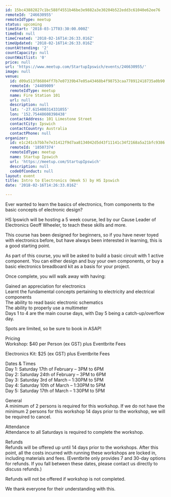 ```yaml
---
id: 15bc43882827c1bc588f4551b46be3e9882a3e30204b522edd3c61040e62ee76
remoteId: '246630955'
remoteIdType: meetup
status: upcoming
timeStart: '2018-03-17T03:30:00.000Z'
timeEnd: null
timeCreated: '2018-02-16T14:26:33.016Z'
timeUpdated: '2018-02-16T14:26:33.016Z'
countAttending: '2'
countCapacity: null
countWaitlist: '0'
price: null
url: 'https://www.meetup.com/StartupIpswich/events/246630955/'
image: null
venue:
  id: d09a513f86804ff7b7e07339b47e05a43468b4f98753caa778912418735a0b90
  remoteId: '24409009'
  remoteIdType: meetup
  name: Fire Station 101
  url: null
  description: null
  lat: '-27.615400314331055'
  lon: '152.75448608398438'
  contactAddress: 101 Limestone Street
  contactCity: Ipswich
  contactCountry: Australia
  contactPhone: null
organizer:
  id: e1c241cb7bb7e7e31412f9d7aa8134042d5d43f11141c34f2168a5a21bfc9386
  remoteId: '18507374'
  remoteIdType: meetup
  name: Startup Ipswich
  url: 'https://meetup.com/StartupIpswich'
  description: null
  codeOfConduct: null
layout: event
title: Intro to Electronics (Week 5) by HS Ipswich
date: '2018-02-16T14:26:33.016Z'

---
```

<p>Ever wanted to learn the basics of electronics, from components to the basic concepts of electronic design?</p> <p>HS Ipswich will be hosting a 5 week course, led by our Cause Leader of Electronics Geoff Wheeler, to teach these skills and more.</p> <p>This course has been designed for beginners, so if you have never toyed with electronics before, but have always been interested in learning, this is a good starting point.</p> <p>As part of this course, you will be asked to build a basic circuit with 1 active component. You can either design and buy your own components, or buy a basic electronics breadboard kit as a basis for your project.</p> <p>Once complete, you will walk away with having:</p> <p>Gained an appreciation for electronics<br/>Learnt the fundamental concepts pertaining to electricity and electrical components<br/>The ability to read basic electronic schematics<br/>The ability to properly use a multimeter<br/>Days 1 to 4 are the main course days, with Day 5 being a catch-up/overflow day.</p> <p>Spots are limited, so be sure to book in ASAP!</p> <p>Pricing<br/>Workshop: $40 per Person (ex GST) plus Eventbrite Fees</p> <p>Electronics Kit: $25 (ex GST) plus Eventbrite Fees</p> <p>Dates &amp; Times<br/>Day 1: Saturday 17th of February – 3PM to 6PM<br/>Day 2: Saturday 24th of February – 3PM to 6PM<br/>Day 3: Saturday 3rd of March – 1:30PM to 5PM<br/>Day 4: Saturday 10th of March – 1:30PM to 5PM<br/>Day 5: Saturday 17th of March – 1:30PM to 5PM</p> <p>General<br/>A minimum of 2 persons is required for this workshop. If we do not have the minimum 2 persons for this workshop 14 days prior to the workshop, we will be required to cancel.</p> <p>Attendance<br/>Attendance to all Saturdays is required to complete the workshop.</p> <p>Refunds<br/>Refunds will be offered up until 14 days prior to the workshops. After this point, all the costs incurred with running these workshops are locked in, including materials and fees. (Eventbrite only provides 7 and 30-day options for refunds. If you fall between these dates, please contact us directly to discuss refunds.)</p> <p>Refunds will not be offered if workshop is not completed.</p> <p>We thank everyone for their understanding with this.</p>
